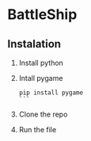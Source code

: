 # BattleShip 

## Instalation 

1. Install python 

2. Intall pygame
    ````
    pip install pygame
    ```
3. Clone the repo 
4. Run the file 